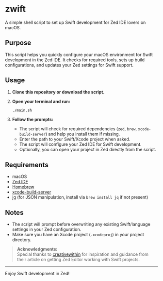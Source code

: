 # zwift

A simple shell script to set up Swift development for Zed IDE lovers on macOS.

## Purpose

This script helps you quickly configure your macOS environment for Swift development in the Zed IDE. It checks for required tools, sets up build configurations, and updates your Zed settings for Swift support.

## Usage

1. **Clone this repository or download the script.**

2. **Open your terminal and run:**
   ```sh
   ./main.sh
   ```

3. **Follow the prompts:**
   - The script will check for required dependencies (`zed`, `brew`, `xcode-build-server`) and help you install them if missing.
   - Enter the path to your Swift/Xcode project when asked.
   - The script will configure your Zed IDE for Swift development.
   - Optionally, you can open your project in Zed directly from the script.

## Requirements

- macOS
- [Zed IDE](https://zed.dev/)
- [Homebrew](https://brew.sh/)
- [xcode-build-server](https://github.com/ChimeHQ/xcode-build-server)
- [jq](https://stedolan.github.io/jq/) (for JSON manipulation, install via `brew install jq` if not present)

## Notes

- The script will prompt before overwriting any existing Swift/language settings in your Zed configuration.
- Make sure you have an Xcode project (`.xcodeproj`) in your project directory.

> **Acknowledgments:**  
> Special thanks to [creativewithin](https://creativewithin.medium.com/how-i-got-zed-editor-working-with-swift-projects-60ea78d4165e) for inspiration and guidance from their article on getting Zed Editor working with Swift projects.

---

Enjoy Swift development in Zed!